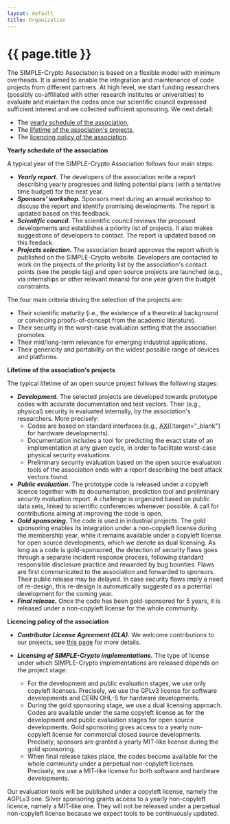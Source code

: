 ```yaml
---
layout: default
title: Organization
---
```

# {{ page.title }}

The SIMPLE-Crypto Association is based on a flexible model with minimum 
overheads. It is aimed to enable the integration and maintenance of code projects from 
different partners. At high level, we
start funding researchers (possibly co-affiliated with 
other research institutes or universities) to evaluate and maintain the
codes once our scientific council expressed sufficient interest and we
collected sufficient sponsoring. We next detail:

* The [yearly schedule of the association](#schedule),
* The [lifetime of the association's projects](#lifetime),
* The [licencing policy of the association](#licenses).

**<a name="schedule">Yearly schedule of the association</a>**

A typical year of the SIMPLE-Crypto Association follows four main steps:
* <strong><em>Yearly report.</em></strong> The developers of the association write a report describing yearly progresses and listing potential plans (with a tentative time budget) for the next year.   
* <strong><em>Sponsors' workshop.</em></strong> Sponsors meet during an annual workshop to discuss 
the report and identify promising developments. The report is updated based on this feedback.
* <strong><em>Scientific council.</em></strong> The scientific council reviews the proposed developments
and establishes a priority list of projects. It also makes suggestions of developers to contact. 
The report is updated based on this feedack.
* <strong><em>Projects selection.</em></strong> The association board approves the report which is published on the SIMPLE-Crypto website. 
Developers are contacted to work on the projects of the priority list by the association's contact points
(see the people tag) and open source projects are launched (e.g., via internships or other relevant means) 
for one year given the budget constraints.

The four main criteria driving the selection of the projects are:
* Their scientific maturity (i.e., the existence of a theoretical 
background or convincing proofs-of-concept from the academic literature).
* Their security in the worst-case evaluation setting that the association promotes.
* Their mid/long-term relevance for emerging industrial applications.
* Their genericity and portability on the widest possible range of devices and platforms.

**<a name="lifetime">Lifetime of the association's projects</a>**

The typical lifetime of an open source project follows the following stages:
* <strong><em>Development.</em></strong> The selected projects are 
developed towards prototype codes with accurate documentation and test vectors. Their
(e.g., physical) security is evaluated internally, by the association's
researchers. More precisely:
	* Codes are based on standard interfaces (e.g., [AXI](https://en.wikipedia.org/wiki/Advanced_eXtensible_Interface){:target="_blank"}
for hardware developments). 
	* Documentation includes a tool for predicting the exact state of an implementation at any given cycle, 
in order to facilitate worst-case physical security evaluations.
	* Preliminary security evaluation based on the open source evaluation tools
of the association ends with a report describing the best attack vectors found.
* <strong><em>Public evaluation.</em></strong> The prototype code is released 
under a copyleft licence together with its documentation, prediction tool and
preliminary security evaluation report. A challenge is organized 
based on public data sets, linked to scientific conferences whenever possible.
A call for contributions aiming at improving the code is open.
* <strong><em>Gold sponsoring.</em></strong> The code is used in industrial projects.
The gold sponsoring enables its integration under
a non-copyleft license during the membership year, while it remains available under a copyleft license
for open source developments, which we denote as dual licensing.
As long as a code is gold-sponsored, the detection of security flaws 
goes through a separate incident response process, following standard responsible
disclosure practice and rewarded by bug bounties.
Flaws are first communicated to the association and forwarded
to sponsors. Their public release may be delayed. In case security flaws imply
a need of re-design, this re-design is automatically suggested as a potential development
for the coming year. 
* <strong><em>Final release.</em></strong> Once the code has been gold-sponsored 
for 5 years, it is released under a non-copyleft license for the whole community.

**<a name="licenses">Licencing policy of the association</a>** 

* <strong><em>Contributor License Agreement (CLA).</em></strong>
We welcome contributions to our projects, see <a href="/contributing">this
page</a> for more details.

* <strong><em>Licensing of SIMPLE-Crypto implementations.</em></strong> 
The type of license under which SIMPLE-Crypto implementations are released depends on
the project stage:
	* For the development and public evaluation stages, we use only copyleft licenses. Precisely,
	we use the GPLv3 license for software developments and CERN OHL-S for hardware developments.
	* During the gold sponsoring stage, we use a dual licensing approach. Codes are available under the 
	same copyleft license as for the development and public evaluation stages for open source developments. 
	Gold sponsoring gives access to a yearly non-copyleft license for commercial closed source developments.
	Precisely, sponsors are granted a yearly MIT-like license during the gold sponsoring. 
	* When final release takes place, the codes become available for the whole community
	under a perpetual non-copyleft licenses. Precisely, we use a MIT-like license for both software and
	hardware developments. 

Our evaluation tools will be published under a copyleft license, namely the AGPLv3 one.
Silver sponsoring grants access to a yearly non-copyleft licence, namely a MIT-like one.
They will not be released under a perpetual non-copyleft license because we expect
tools to be continuously updated.
